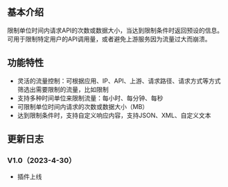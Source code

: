 ## 基本介绍
限制单位时间内请求API的次数或数据大小，当达到限制条件时返回预设的信息。可用于限制特定用户的API调用量，或者避免上游服务因为流量过大而崩溃。

## 功能特性
- 灵活的流量控制：可根据应用、IP、API、上游、请求路径、请求方式等方式筛选出需要限制的流量，比如限制
- 支持多种时间单位来限制流量：每小时、每分钟、每秒
- 可限制单位时间内请求的次数或数据大小（MB）
- 达到限制条件时，支持自定义响应内容，支持JSON、XML、自定义文本
## 更新日志
### V1.0（2023-4-30）
- 插件上线